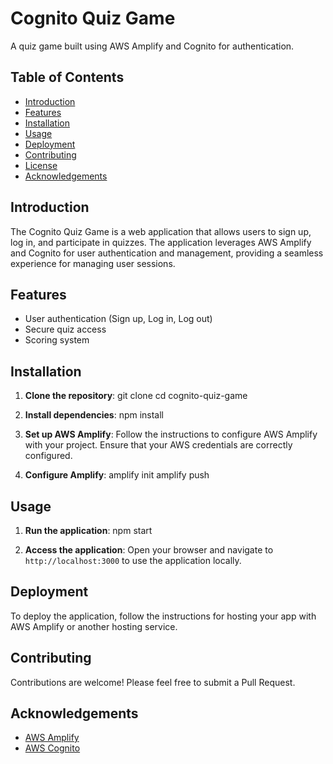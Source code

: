 # Cognito Quiz Game

A quiz game built using AWS Amplify and Cognito for authentication.

## Table of Contents
- [Introduction](#introduction)
- [Features](#features)
- [Installation](#installation)
- [Usage](#usage)
- [Deployment](#deployment)
- [Contributing](#contributing)
- [License](#license)
- [Acknowledgements](#acknowledgements)

## Introduction
The Cognito Quiz Game is a web application that allows users to sign up, log in, and participate in quizzes. The application leverages AWS Amplify and Cognito for user authentication and management, providing a seamless experience for managing user sessions.

## Features
- User authentication (Sign up, Log in, Log out)
- Secure quiz access
- Scoring system

## Installation

1. **Clone the repository**: 
   git clone <your-repo-url> 
   cd cognito-quiz-game

2. **Install dependencies**: 
   npm install

3. **Set up AWS Amplify**: 
   Follow the instructions to configure AWS Amplify with your project. Ensure that your AWS credentials are correctly configured.

4. **Configure Amplify**: 
   amplify init 
   amplify push

## Usage

1. **Run the application**: 
   npm start

2. **Access the application**: 
   Open your browser and navigate to `http://localhost:3000` to use the application locally.

## Deployment

To deploy the application, follow the instructions for hosting your app with AWS Amplify or another hosting service. 

## Contributing
Contributions are welcome! Please feel free to submit a Pull Request.


## Acknowledgements
- [AWS Amplify](https://aws.amazon.com/amplify/)
- [AWS Cognito](https://aws.amazon.com/cognito/)

